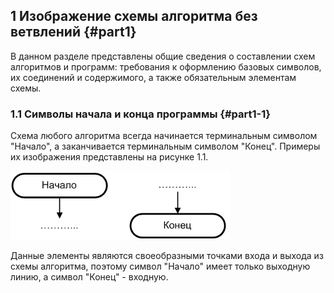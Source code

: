 ## 1 Изображение схемы алгоритма без ветвлений {#part1}

В данном разделе представлены общие сведения о составлении схем алгоритмов и программ: требования к оформлению базовых символов, их соединений и содержимого, а также обязательным элементам схемы.

### 1.1 Символы начала и конца программы {#part1-1}

Cхема любого алгоритма всегда начинается терминальным символом "Начало", а заканчивается терминальным символом "Конец". Примеры их изображения представлены на рисунке 1.1.

![Рисунок 1.1 - Пример изображения терминальных символов](static/pic111.PNG)

Данные элементы являются своеобразными точками входа и выхода из схемы алгоритма, поэтому символ "Начало" имеет только выходную линию, а символ "Конец" - входную.
